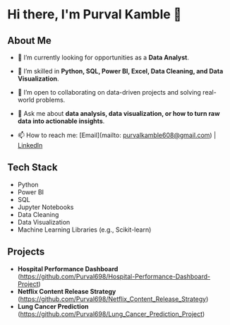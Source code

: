 # Hi there, I'm Purval Kamble 👋

## About Me
- 🔭 I’m currently looking for opportunities as a **Data Analyst**.
- 🌱 I’m skilled in **Python, SQL, Power BI, Excel, Data Cleaning, and Data Visualization**.
- 👯 I’m open to collaborating on data-driven projects and solving real-world problems.
- 💬 Ask me about **data analysis, data visualization, or how to turn raw data into actionable insights**.
  
- 📫 How to reach me: [Email](mailto: purvalkamble608@gmail.com) | [LinkedIn](https://www.linkedin.com/in/purval-k-51a81a1b5/)

## Tech Stack
- Python
- Power BI
- SQL
- Jupyter Notebooks
- Data Cleaning
- Data Visualization
- Machine Learning Libraries (e.g., Scikit-learn)

## Projects
- **Hospital Performance Dashboard** (https://github.com/Purval698/Hospital-Performance-Dashboard-Project)
- **Netflix Content Release Strategy** (https://github.com/Purval698/Netflix_Content_Release_Strategy)
- **Lung Cancer Prediction** (https://github.com/Purval698/Lung_Cancer_Prediction_Project)

